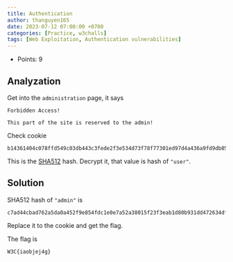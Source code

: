 ```yaml
---
title: Authentication
author: thanguyen165
date: 2023-07-12 07:00:00 +0700
categories: [Practice, w3challs]
tags: [Web Exploitation, Authentication vulnerabilities]
---
```


* Points: 9

## Analyzation

Get into the ```administration``` page, it says
```
Forbidden Access!

This part of the site is reserved to the admin! 
```

Check cookie
```
b14361404c078ffd549c03db443c3fede2f3e534d73f78f77301ed97d4a436a9fd9db05ee8b325c0ad36438b43fec8510c204fc1c1edb21d0941c00e9e2c1ce2
```

This is the [SHA512](https://en.wikipedia.org/wiki/Secure_Hash_Algorithms) hash. Decrypt it, that value is hash of ```"user"```.

## Solution

SHA512 hash of ```"admin"``` is
```
c7ad44cbad762a5da0a452f9e854fdc1e0e7a52a38015f23f3eab1d80b931dd472634dfac71cd34ebc35d16ab7fb8a90c81f975113d6c7538dc69dd8de9077ec
```

Replace it to the cookie and get the flag.

The flag is
```
W3C{iaobjej4g}
```